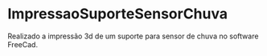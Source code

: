 # ImpressaoSuporteSensorChuva
Realizado a impressão 3d de um suporte para sensor de chuva no software FreeCad.
